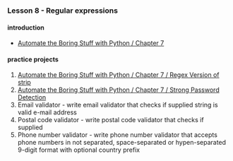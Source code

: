 ### Lesson 8 - Regular expressions
#### introduction
- [Automate the Boring Stuff with Python / Chapter 7](https://automatetheboringstuff.com/chapter7/)
#### practice projects
1. [Automate the Boring Stuff with Python / Chapter 7 / Regex Version of strip](https://automatetheboringstuff.com/chapter7/)
1. [Automate the Boring Stuff with Python / Chapter 7 / Strong Password Detection](https://automatetheboringstuff.com/chapter7/)
1. Email validator - write email validator that checks if supplied string is valid e-mail address
1. Postal code validator - write postal code validator that checks if supplied
1. Phone number validator - write phone number validator that accepts phone numbers in not separated, space-separated or hypen-separated 9-digit format with optional country prefix
